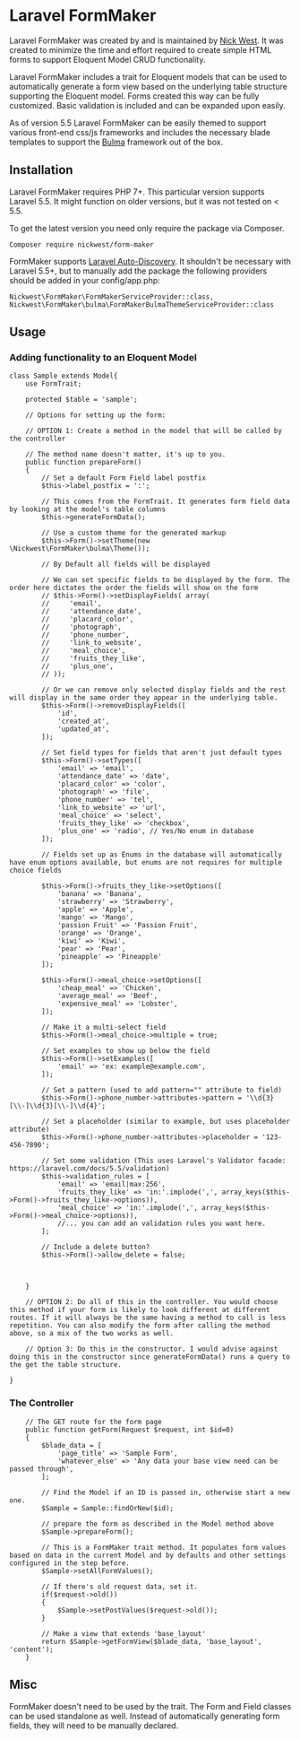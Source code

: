 Laravel FormMaker
=================

Laravel FormMaker was created by and is maintained by [Nick West](https://github.com/nickwest). It was created to minimize the time and effort required to create simple HTML forms to support Eloquent Model CRUD functionality.

Laravel FormMaker includes a trait for Eloquent models that can be used to automatically generate a form view based on the underlying table structure supporting the Eloquent model. Forms created this way can be fully customized. Basic validation is included and can be expanded upon easily.

As of version 5.5 Laravel FormMaker can be easily themed to support various front-end css/js frameworks and includes the necessary blade templates to support the [Bulma](https://bulma.io) framework out of the box.

## Installation

Laravel FormMaker requires PHP 7+. This particular version supports Laravel 5.5. It might function on older versions, but it was not tested on < 5.5.

To get the latest version you need only require the package via Composer.
```
Composer require nickwest/form-maker
```
FormMaker supports [Laravel Auto-Discovery](https://medium.com/@taylorotwell/package-auto-discovery-in-laravel-5-5-ea9e3ab20518). It shouldn't be necessary with Laravel 5.5+, but to manually add the package the following providers should be added in your config/app.php:
```
Nickwest\FormMaker\FormMakerServiceProvider::class,                Nickwest\FormMaker\bulma\FormMakerBulmaThemeServiceProvider::class
```
## Usage

### Adding functionality to an Eloquent Model
```
class Sample extends Model{
    use FormTrait;

	protected $table = 'sample';

	// Options for setting up the form:

	// OPTION 1: Create a method in the model that will be called by the controller

	// The method name doesn't matter, it's up to you.
	public function prepareForm()
    {
        // Set a default Form Field label postfix
        $this->label_postfix = ':';

	    // This comes from the FormTrait. It generates form field data by looking at the model's table columns
        $this->generateFormData();

		// Use a custom theme for the generated markup
	    $this->Form()->setTheme(new \Nickwest\FormMaker\bulma\Theme());

        // By Default all fields will be displayed

        // We can set specific fields to be displayed by the form. The order here dictates the order the fields will show on the form
        // $this->Form()->setDisplayFields( array(
        //     'email',
        //     'attendance_date',
        //     'placard_color',
        //     'photograph',
        //     'phone_number',
        //     'link_to_website',
        //     'meal_choice',
        //     'fruits_they_like',
        //     'plus_one',
        // ));

        // Or we can remove only selected display fields and the rest will display in the same order they appear in the underlying table.
        $this->Form()->removeDisplayFields([
            'id',
            'created_at',
            'updated_at',
        ]);

        // Set field types for fields that aren't just default types
	    $this->Form()->setTypes([
            'email' => 'email',
            'attendance_date' => 'date',
            'placard_color' => 'color',
			'photograph' => 'file',
			'phone_number' => 'tel',
			'link_to_website' => 'url',
			'meal_choice' => 'select',
            'fruits_they_like' => 'checkbox',
            'plus_one' => 'radio', // Yes/No enum in database
		]);

		// Fields set up as Enums in the database will automatically have enum options available, but enums are not requires for multiple choice fields

        $this->Form()->fruits_they_like->setOptions([
            'banana' => 'Banana',
            'strawberry' => 'Strawberry',
            'apple' => 'Apple',
            'mango' => 'Mango',
            'passion Fruit' => 'Passion Fruit',
            'orange' => 'Orange',
            'kiwi' => 'Kiwi',
            'pear' => 'Pear',
            'pineapple' => 'Pineapple'
        ]);

        $this->Form()->meal_choice->setOptions([
            'cheap_meal' => 'Chicken',
            'average_meal' => 'Beef',
            'expensive_meal' => 'Lobster',
		]);

		// Make it a multi-select field
        $this->Form()->meal_choice->multiple = true;

		// Set examples to show up below the field
		$this->Form()->setExamples([
            'email' => 'ex: example@example.com',
        ]);

		// Set a pattern (used to add pattern="" attribute to field)
        $this->Form()->phone_number->attributes->pattern = '\\d{3}[\\-]\\d{3}[\\-]\\d{4}';

	    // Set a placeholder (similar to example, but uses placeholder attribute)
        $this->Form()->phone_number->attributes->placeholder = '123-456-7890';

		// Set some validation (This uses Laravel's Validator facade: https://laravel.com/docs/5.5/validation)
		$this->validation_rules = [
            'email' => 'email|max:256',
            'fruits_they_like' => 'in:'.implode(',', array_keys($this->Form()->fruits_they_like->options)),
            'meal_choice' => 'in:'.implode(',', array_keys($this->Form()->meal_choice->options)),
            //... you can add an validation rules you want here.
        ];

		// Include a delete button?
        $this->Form()->allow_delete = false;



	}

	// OPTION 2: Do all of this in the controller. You would choose this method if your form is likely to look different at different routes. If it will always be the same having a method to call is less repetition. You can also modify the form after calling the method above, so a mix of the two works as well.

	// Option 3: Do this in the constructor. I would advise against doing this in the constructor since generateFormData() runs a query to the get the table structure.

}
```
### The Controller

```
	// The GET route for the form page
    public function getForm(Request $request, int $id=0)
    {
        $blade_data = [
            'page_title' => 'Sample Form',
            'whatever_else' => 'Any data your base view need can be passed through',
        ];

		// Find the Model if an ID is passed in, otherwise start a new one.
        $Sample = Sample::findOrNew($id);

		// prepare the form as described in the Model method above
        $Sample->prepareForm();

		// This is a FormMaker trait method. It populates form values based on data in the current Model and by defaults and other settings configured in the step before.
        $Sample->setAllFormValues();

		// If there's old request data, set it.
        if($request->old())
        {
            $Sample->setPostValues($request->old());
        }

		// Make a view that extends 'base_layout'
        return $Sample->getFormView($blade_data, 'base_layout', 'content');
    }
```

## Misc

FormMaker doesn't need to be used by the trait. The Form and Field classes can be used standalone as well. Instead of automatically generating form fields, they will need to be manually declared.

